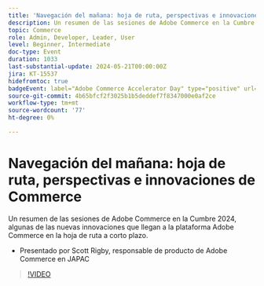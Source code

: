 ```yaml
---
title: 'Navegación del mañana: hoja de ruta, perspectivas e innovaciones de Commerce'
description: Un resumen de las sesiones de Adobe Commerce en la Cumbre 2024, algunas de las nuevas innovaciones que llegan a la plataforma Adobe Commerce en la hoja de ruta a corto plazo.
topic: Commerce
role: Admin, Developer, Leader, User
level: Beginner, Intermediate
doc-type: Event
duration: 1033
last-substantial-update: 2024-05-21T00:00:00Z
jira: KT-15537
hidefromtoc: true
badgeEvent: label="Adobe Commerce Accelerator Day" type="positive" url="https://experienceleague.adobe.com/en/docs/events/apac-commerce-recordings/2024/accelerator-day/overview.html"
source-git-commit: 4b65bfcf2f3025b1b5deddef7f8347000e0af2ce
workflow-type: tm+mt
source-wordcount: '77'
ht-degree: 0%

---
```



# Navegación del mañana: hoja de ruta, perspectivas e innovaciones de Commerce

Un resumen de las sesiones de Adobe Commerce en la Cumbre 2024, algunas de las nuevas innovaciones que llegan a la plataforma Adobe Commerce en la hoja de ruta a corto plazo.

+ Presentado por Scott Rigby, responsable de producto de Adobe Commerce en JAPAC

>[!VIDEO](https://video.tv.adobe.com/v/3429264/?learn=on)
